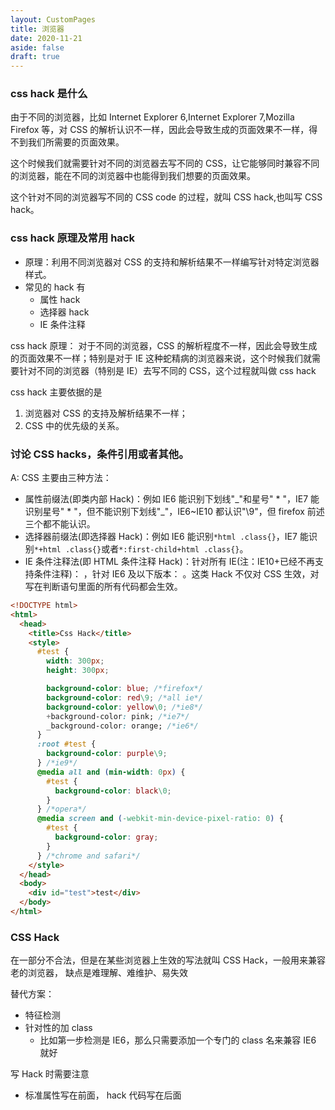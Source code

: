 ```yaml
---
layout: CustomPages
title: 浏览器
date: 2020-11-21
aside: false
draft: true
---
```


### css hack 是什么

由于不同的浏览器，比如 Internet Explorer 6,Internet Explorer 7,Mozilla Firefox 等，对 CSS 的解析认识不一样，因此会导致生成的页面效果不一样，得不到我们所需要的页面效果。

这个时候我们就需要针对不同的浏览器去写不同的 CSS，让它能够同时兼容不同的浏览器，能在不同的浏览器中也能得到我们想要的页面效果。

这个针对不同的浏览器写不同的 CSS code 的过程，就叫 CSS hack,也叫写 CSS hack。

### css hack 原理及常用 hack

- 原理：利用不同浏览器对 CSS 的支持和解析结果不一样编写针对特定浏览器样式。
- 常见的 hack 有
  - 属性 hack
  - 选择器 hack
  - IE 条件注释

css hack 原理：
对于不同的浏览器，CSS 的解析程度不一样，因此会导致生成的页面效果不一样；特别是对于 IE 这种蛇精病的浏览器来说，这个时候我们就需要针对不同的浏览器（特别是 IE）去写不同的 CSS，这个过程就叫做 css hack

css hack 主要依据的是

1. 浏览器对 CSS 的支持及解析结果不一样；
2. CSS 中的优先级的关系。

### 讨论 CSS hacks，条件引用或者其他。

A: CSS 主要由三种方法：

- 属性前缀法(即类内部 Hack)：例如 IE6 能识别下划线"\_"和星号" \* "，IE7 能识别星号" \* "，但不能识别下划线"\_"，IE6~IE10 都认识"\9"，但 firefox 前述三个都不能认识。
- 选择器前缀法(即选择器 Hack)：例如 IE6 能识别`*html .class{}`，IE7 能识别`*+html .class{}`或者`*:first-child+html .class{}`。
- IE 条件注释法(即 HTML 条件注释 Hack)：针对所有 IE(注：IE10+已经不再支持条件注释)： <!--[if IE]>IE浏览器显示的内容 <![endif]-->，针对 IE6 及以下版本： <!--[if lt IE 6]>只在IE6-显示的内容 <![endif]-->。这类 Hack 不仅对 CSS 生效，对写在判断语句里面的所有代码都会生效。

```html
<!DOCTYPE html>
<html>
  <head>
    <title>Css Hack</title>
    <style>
      #test {
        width: 300px;
        height: 300px;

        background-color: blue; /*firefox*/
        background-color: red\9; /*all ie*/
        background-color: yellow\0; /*ie8*/
        +background-color: pink; /*ie7*/
        _background-color: orange; /*ie6*/
      }
      :root #test {
        background-color: purple\9;
      } /*ie9*/
      @media all and (min-width: 0px) {
        #test {
          background-color: black\0;
        }
      } /*opera*/
      @media screen and (-webkit-min-device-pixel-ratio: 0) {
        #test {
          background-color: gray;
        }
      } /*chrome and safari*/
    </style>
  </head>
  <body>
    <div id="test">test</div>
  </body>
</html>
```

### CSS Hack

在一部分不合法，但是在某些浏览器上生效的写法就叫 CSS Hack，一般用来兼容老的浏览器， 缺点是难理解、难维护、易失效

替代方案：

- 特征检测
- 针对性的加 class
  - 比如第一步检测是 IE6，那么只需要添加一个专门的 class 名来兼容 IE6 就好

写 Hack 时需要注意

- 标准属性写在前面， hack 代码写在后面
